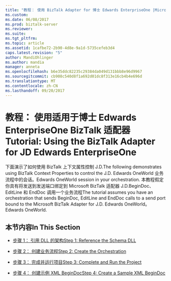 ```yaml
---
title: "教程： 使用 BizTalk Adapter for 博士 Edwards EnterpriseOne |Microsoft 文档"
ms.custom: 
ms.date: 06/08/2017
ms.prod: biztalk-server
ms.reviewer: 
ms.suite: 
ms.tgt_pltfrm: 
ms.topic: article
ms.assetid: 1cafbe72-2b90-4d8e-9a1d-5735cefeb3d4
caps.latest.revision: "5"
author: MandiOhlinger
ms.author: mandia
manager: anneta
ms.openlocfilehash: b6e35ddc82235c29384da049d131bbb8e96d9967
ms.sourcegitcommit: cb908c540d8f1a692d01dc8f313e16cb4b4e696d
ms.translationtype: MT
ms.contentlocale: zh-CN
ms.lasthandoff: 09/20/2017
---
```

# <a name="tutorial-using-the-biztalk-adapter-for-jd-edwards-enterpriseone"></a><span data-ttu-id="24d22-102">教程： 使用适用于博士 Edwards EnterpriseOne BizTalk 适配器</span><span class="sxs-lookup"><span data-stu-id="24d22-102">Tutorial: Using the BizTalk Adapter for JD Edwards EnterpriseOne</span></span>
<span data-ttu-id="24d22-103">下面演示了如何使用 BizTalk 上下文属性控制 J.D.</span><span class="sxs-lookup"><span data-stu-id="24d22-103">The following demonstrates using BizTalk Context Properties to control the J.D.</span></span>  <span data-ttu-id="24d22-104">Edwards OneWorld 业务流程中的会话。</span><span class="sxs-lookup"><span data-stu-id="24d22-104">Edwards OneWorld session in your orchestration.</span></span> <span data-ttu-id="24d22-105">本教程假定你具有将发送到发送端口绑定到 Microsoft BizTalk 适配器 J.D.BeginDoc、 EditLine 和 EndDoc 调用一个业务流程</span><span class="sxs-lookup"><span data-stu-id="24d22-105">The tutorial assumes you have an orchestration that sends BeginDoc, EditLine and EndDoc calls to a send port bound to the Microsoft BizTalk Adapter for J.D.</span></span> <span data-ttu-id="24d22-106">Edwards OneWorld。</span><span class="sxs-lookup"><span data-stu-id="24d22-106">Edwards OneWorld.</span></span>  
  
## <a name="in-this-section"></a><span data-ttu-id="24d22-107">本节内容</span><span class="sxs-lookup"><span data-stu-id="24d22-107">In This Section</span></span>  
  
-   [<span data-ttu-id="24d22-108">步骤 1： 引用 DLL 的架构</span><span class="sxs-lookup"><span data-stu-id="24d22-108">Step 1: Reference the Schema DLL</span></span>](../core/step-1-reference-the-schema-dll1.md)  
  
-   [<span data-ttu-id="24d22-109">步骤 2： 创建业务流程</span><span class="sxs-lookup"><span data-stu-id="24d22-109">Step 2: Create the Orchestration</span></span>](../core/step-2-create-the-orchestration2.md)  
  
-   [<span data-ttu-id="24d22-110">步骤 3： 完成并运行项目</span><span class="sxs-lookup"><span data-stu-id="24d22-110">Step 3: Complete and Run the Project</span></span>](../core/step-3-complete-and-run-the-project1.md)  
  
-   [<span data-ttu-id="24d22-111">步骤 4： 创建示例 XML BeginDoc</span><span class="sxs-lookup"><span data-stu-id="24d22-111">Step 4: Create a Sample XML BeginDoc</span></span>](../core/step-4-create-a-sample-xml-begindoc2.md)